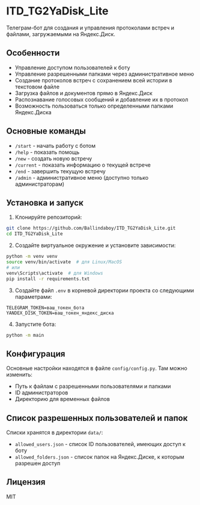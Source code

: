 # ITD_TG2YaDisk_Lite

Телеграм-бот для создания и управления протоколами встреч и файлами, загружаемыми на Яндекс.Диск.

## Особенности

- Управление доступом пользователей к боту
- Управление разрешенными папками через административное меню
- Создание протоколов встреч с сохранением всей истории в текстовом файле
- Загрузка файлов и документов прямо в Яндекс.Диск
- Распознавание голосовых сообщений и добавление их в протокол
- Возможность пользоваться только определенными папками Яндекс.Диска

## Основные команды

- `/start` - начать работу с ботом
- `/help` - показать помощь
- `/new` - создать новую встречу
- `/current` - показать информацию о текущей встрече
- `/end` - завершить текущую встречу
- `/admin` - административное меню (доступно только администраторам)

## Установка и запуск

1. Клонируйте репозиторий:
```bash
git clone https://github.com/Ballindaboy/ITD_TG2YaDisk_Lite.git
cd ITD_TG2YaDisk_Lite
```

2. Создайте виртуальное окружение и установите зависимости:
```bash
python -m venv venv
source venv/bin/activate  # для Linux/MacOS
# или
venv\Scripts\activate  # для Windows
pip install -r requirements.txt
```

3. Создайте файл `.env` в корневой директории проекта со следующими параметрами:
```
TELEGRAM_TOKEN=ваш_токен_бота
YANDEX_DISK_TOKEN=ваш_токен_яндекс_диска
```

4. Запустите бота:
```bash
python -m main
```

## Конфигурация

Основные настройки находятся в файле `config/config.py`. Там можно изменить:
- Путь к файлам с разрешенными пользователями и папками
- ID администраторов
- Директорию для временных файлов

## Список разрешенных пользователей и папок

Списки хранятся в директории `data/`:
- `allowed_users.json` - список ID пользователей, имеющих доступ к боту
- `allowed_folders.json` - список папок на Яндекс.Диске, к которым разрешен доступ

## Лицензия

MIT 